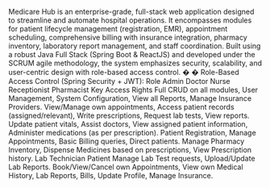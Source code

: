 Medicare Hub is an enterprise-grade, full-stack web application designed to streamline and automate hospital operations. It encompasses modules for patient lifecycle management (registration, EMR), appointment scheduling, comprehensive billing with insurance integration, pharmacy inventory, 
laboratory report management, and staff coordination. Built using a robust Java Full Stack (Spring Boot & ReactJS) and developed under the SCRUM agile methodology, the system emphasizes security, scalability, and user-centric design with role-based access control. 
�
� Role-Based Access Control (Spring Security + JWT): 
Role 
Admin 
Doctor 
Nurse 
Receptionist 
Pharmacist 
Key Access Rights 
Full CRUD on all modules, User Management, System Configuration, View all 
Reports, Manage Insurance Providers. 
View/Manage own appointments, Access patient records (assigned/relevant), 
Write prescriptions, Request lab tests, View reports. 
Update patient vitals, Assist doctors, View assigned patient information, 
Administer medications (as per prescription). 
Patient Registration, Manage Appointments, Basic Billing queries, Direct 
patients. 
Manage Pharmacy Inventory, Dispense Medicines based on prescriptions, 
View Prescription history. 
Lab 
Technician 
Patient 
Manage Lab Test requests, Upload/Update Lab Reports. 
Book/View/Cancel own Appointments, View own Medical History, Lab 
Reports, Bills, Update Profile, Manage Insurance.

